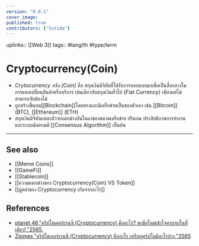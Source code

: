 ```yaml
---
version: "0.0.1"
cover_image:
published: true
contributors: ["Sutida"]
---
```

uplinks:: [[Web 3]]
tags:: #lang/th #type/term

# Cryptocurrency(Coin)
- *Crytocurrency หรือ (Coin)* คือ สกุลเงินดิจิทัลที่ได้รับการออกแบบมาเพื่อเป็นสื่อกลางในการแลกเปลี่ยนสินค้าหรือบริการ เช่นเดียวกับสกุลเงินทั่วไป (Fiat Currency) เพียงแต่ไม่สามารถจับต้องได้ 
- ถูกสร้างขึ้นบน[[Blockchain]]โดยตรงและมีเครือข่ายเป็นของตัวเอง เช่น [[Bitcoin]] (BTC), [[Ethereum]] (ETH)
- สกุลเงินดิจิทัลเเต่ละตัวจะแตกต่างกันในแง่ของขนาดเครือข่าย ปริมาณ ประสิทธิภาพการทำงานและระบบฉันทามติ [[Consensus Algorithm]] เป็นต้น
---
## See also
- [[Meme Coins]]
- [[GameFi]]
- [[Stablecoin]]
- [[ความเเตกต่างของ Cryptocurrency(Coin) VS Token]]
- [[มูลค่าของ Cryptocurrency เกิดจากอะไร]]
## References
- [planet 46,"คริปโตเคอร์เรนซี (Cryptocurrency) คืออะไร? พามือใหม่เข้าใจครบจบในที่เดียว!,"2565.](https://www.finnomena.com/planet46/what-is-cryptocurrency/#h-9)
- [Zipmex,"คริปโตเคอร์เรนซี (Cryptocurrency) คืออะไร เหรียญคริปโตมีอะไรบ้าง,"2565](https://zipmex.com/th/learn/what-is-cryptocurrency/)
